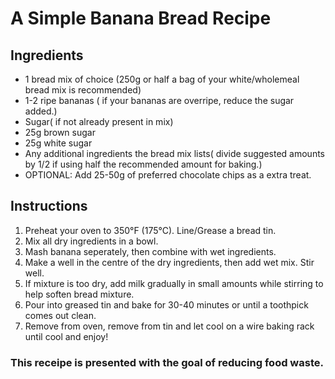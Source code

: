 # A Simple Banana Bread Recipe

## Ingredients
- 1 bread mix of choice (250g or half a bag of your white/wholemeal bread mix is recommended)
- 1-2 ripe bananas ( if your bananas are overripe, reduce the sugar added.)
- Sugar( if not already present in mix)
- 25g brown sugar
- 25g white sugar
- Any additional ingredients the bread mix lists( divide suggested amounts by 1/2 if using half the recommended amount for baking.)
- OPTIONAL: Add 25-50g of preferred chocolate chips as a extra treat. 

## Instructions
1. Preheat your oven to 350°F (175°C). Line/Grease a bread tin.
2. Mix all dry ingredients in a bowl.
3. Mash banana seperately, then combine with wet ingredients. 
4. Make a well in the centre of the dry ingredients, then add wet mix. Stir well.
5. If mixture is too dry, add milk gradually in small amounts while stirring to help soften bread mixture.
6. Pour into greased tin and bake for 30-40 minutes or until a toothpick comes out clean.
7. Remove from oven, remove from tin and let cool on a wire baking rack until cool and enjoy!


### This receipe is presented with the goal of reducing food waste. 
